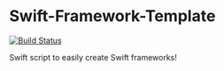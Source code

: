 # Swift-Framework-Template

[![Build Status](https://travis-ci.org/xmartlabs/Swift-Framework-Template.svg?branch=master)](https://travis-ci.org/xmartlabs/Swift-Framework-Template)

Swift script to easily create Swift frameworks!

